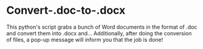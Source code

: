 # Convert-.doc-to-.docx
This python's script grabs a bunch of Word documents in the format of .doc and convert them into .docx and... Additionally, after doing the conversion of files, a pop-up message will inform you that the job is done!
